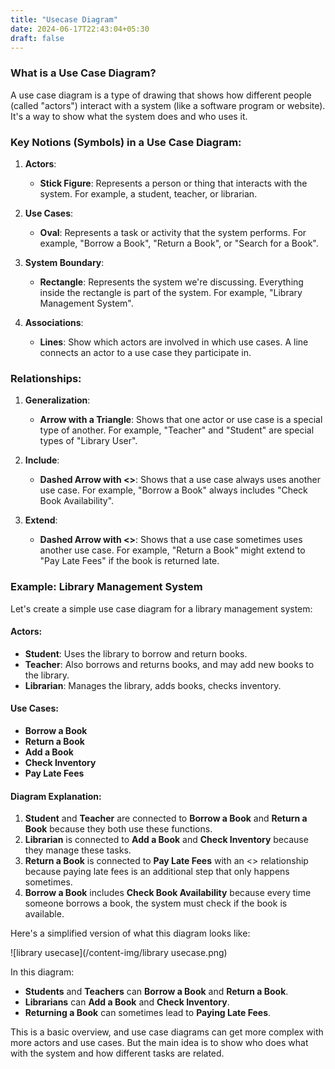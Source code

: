 ```yaml
---
title: "Usecase Diagram"
date: 2024-06-17T22:43:04+05:30
draft: false
---
```

### What is a Use Case Diagram?

A use case diagram is a type of drawing that shows how different people (called "actors") interact with a system (like a software program or website). It's a way to show what the system does and who uses it.

### Key Notions (Symbols) in a Use Case Diagram:

1. **Actors**:
    - **Stick Figure**: Represents a person or thing that interacts with the system. For example, a student, teacher, or librarian.

2. **Use Cases**:
    - **Oval**: Represents a task or activity that the system performs. For example, "Borrow a Book", "Return a Book", or "Search for a Book".

3. **System Boundary**:
    - **Rectangle**: Represents the system we're discussing. Everything inside the rectangle is part of the system. For example, "Library Management System".

4. **Associations**:
    - **Lines**: Show which actors are involved in which use cases. A line connects an actor to a use case they participate in.

### Relationships:

1. **Generalization**:
    - **Arrow with a Triangle**: Shows that one actor or use case is a special type of another. For example, "Teacher" and "Student" are special types of "Library User".

2. **Include**:
    - **Dashed Arrow with <<include>>**: Shows that a use case always uses another use case. For example, "Borrow a Book" always includes "Check Book Availability".

3. **Extend**:
    - **Dashed Arrow with <<extend>>**: Shows that a use case sometimes uses another use case. For example, "Return a Book" might extend to "Pay Late Fees" if the book is returned late.

### Example: Library Management System

Let's create a simple use case diagram for a library management system:

#### Actors:

- **Student**: Uses the library to borrow and return books.
- **Teacher**: Also borrows and returns books, and may add new books to the library.
- **Librarian**: Manages the library, adds books, checks inventory.

#### Use Cases:

- **Borrow a Book**
- **Return a Book**
- **Add a Book**
- **Check Inventory**
- **Pay Late Fees**

#### Diagram Explanation:

1. **Student** and **Teacher** are connected to **Borrow a Book** and **Return a Book** because they both use these functions.
2. **Librarian** is connected to **Add a Book** and **Check Inventory** because they manage these tasks.
3. **Return a Book** is connected to **Pay Late Fees** with an <<extend>> relationship because paying late fees is an additional step that only happens sometimes.
4. **Borrow a Book** includes **Check Book Availability** because every time someone borrows a book, the system must check if the book is available.

Here's a simplified version of what this diagram looks like:

![library usecase](/content-img/library usecase.png)

In this diagram:

- **Students** and **Teachers** can **Borrow a Book** and **Return a Book**.
- **Librarians** can **Add a Book** and **Check Inventory**.
- **Returning a Book** can sometimes lead to **Paying Late Fees**.

This is a basic overview, and use case diagrams can get more complex with more actors and use cases. But the main idea is to show who does what with the system and how different tasks are related.

 